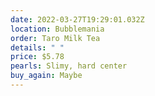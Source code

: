 ```yaml
---
date: 2022-03-27T19:29:01.032Z
location: Bubblemania
order: Taro Milk Tea
details: " "
price: $5.78
pearls: Slimy, hard center
buy_again: Maybe
---
```

